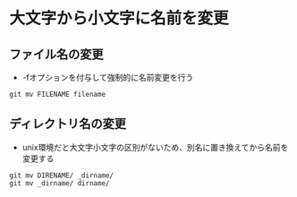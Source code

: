 # 大文字から小文字に名前を変更
## ファイル名の変更
- -fオプションを付与して強制的に名前変更を行う
```
git mv FILENAME filename
```

## ディレクトリ名の変更
- unix環境だと大文字小文字の区別がないため、別名に置き換えてから名前を変更する
```
git mv DIRENAME/ _dirname/
git mv _dirname/ dirname/
```
